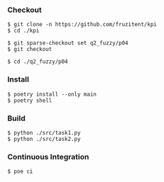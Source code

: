 ### Checkout
```shell
$ git clone -n https://github.com/fruzitent/kpi
$ cd ./kpi

$ git sparse-checkout set q2_fuzzy/p04
$ git checkout

$ cd ./q2_fuzzy/p04
```

### Install
```shell
$ poetry install --only main
$ poetry shell
```

### Build
```shell
$ python ./src/task1.py
$ python ./src/task2.py
```

### Continuous Integration
```shell
$ poe ci
```
